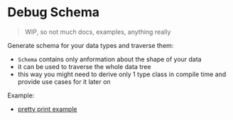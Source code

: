 # Debug Schema

> WIP, so not much docs, examples, anything really

Generate schema for your data types and traverse them:
 * `Schema` contains only anformation about the shape of your data
 * it can be used to traverse the whole data tree
 * this way you might need to derive only 1 type class in compile time and
   provide use cases for it later on

Example:
 * [pretty print example](visitors/ShowSchema.test.scala)
